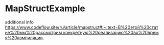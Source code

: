 # MapStructExample
additional info
https://www.codeflow.site/ru/article/mapstruct#:~:text=В%20этой%20статье%20мы%20рассмотрим,конкретную%20реализацию%20во%20время%20компиляции.
